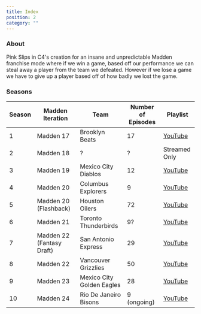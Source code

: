```yaml
---
title: Index
position: 2
category: ""
---
```


### About

Pink Slips in C4's creation for an insane and unpredictable Madden franchise mode where if we win a game, based off our performance we can steal away a player from the team we defeated. However if we lose a game we have to give up a player based off of how badly we lost the game.

### Seasons

| Season | Madden Iteration          | Team                      | Number of Episodes | Playlist                                                                                       |
| ------ | ------------------------- | ------------------------- | ------------------ | ---------------------------------------------------------------------------------------------- |
| 1      | Madden 17                 | Brooklyn Beats            | 17                 | [YouTube](https://www.youtube.com/watch?v=YAxL53xv-ME&list=PLfKZgpaFRUmz_768LGehmT4h5jjZEfLC8) |
| 2      | Madden 18                 | ?                         | ?                  | Streamed Only                                                                                  |
| 3      | Madden 19                 | Mexico City Diablos       | 12                 | [YouTube](https://www.youtube.com/watch?v=0mUpF0Df-C8&list=PL0CpPQbJKMfsx2Tmj8oq80xm8rUai9m3A) |
| 4      | Madden 20                 | Columbus Explorers        | 9                  | [YouTube](https://www.youtube.com/watch?v=i6FYEzwbddY&list=PL0CpPQbJKMftfWII2OpBkXv9Uo6ID-Jxt) |
| 5      | Madden 20 (Flashback)     | Houston Oilers            | 72                 | [YouTube](https://www.youtube.com/watch?v=LLHSB8yCLDs&list=PL0CpPQbJKMfsVtWPEO0pUg56QTcjvB46w) |
| 6      | Madden 21                 | Toronto Thunderbirds      | 9?                 | [YouTube](https://youtu.be/8L-uHvw1yxE?si=ltVzFNkgbNWh9WXX)                                    |
| 7      | Madden 22 (Fantasy Draft) | San Antonio Express       | 29                 | [YouTube](https://www.youtube.com/watch?v=8L-uHvw1yxE&list=PL0CpPQbJKMfvqInzMQdgE5EMf8KJNurSp) |
| 8      | Madden 22                 | Vancouver Grizzlies       | 50                 | [YouTube](https://www.youtube.com/watch?v=KsJtdqsWpOU&list=PL0CpPQbJKMfvHmYphgOvuGmynFSjuR99i) |
| 9      | Madden 23                 | Mexico City Golden Eagles | 28                 | [YouTube](https://www.youtube.com/watch?v=rwNhqsqWYfo&list=PL0CpPQbJKMfvbAnaGO2rkF2AqobQYM4aI) |
| 10     | Madden 24                 | Rio De Janeiro Bisons     | 9 (ongoing)        | [YouTube](https://www.youtube.com/watch?v=CdkUazM9TLo&list=PL0CpPQbJKMfurCzAoZoUkzTG5x4QLFuge) |
